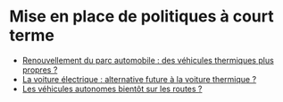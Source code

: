 #  Mise en place de politiques à court terme

* [Renouvellement du parc automobile : des véhicules thermiques plus propres ?](#vehicules-thermiques)
* [La voiture électrique : alternative future à la voiture thermique ?](#voiture-electrique)
* [Les véhicules autonomes bientôt sur les routes ?](#vehicules-autonomes)
